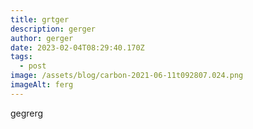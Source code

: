 ```yaml
---
title: grtger
description: gerger
author: gerger
date: 2023-02-04T08:29:40.170Z
tags:
  - post
image: /assets/blog/carbon-2021-06-11t092807.024.png
imageAlt: ferg
---
```

g﻿egrerg